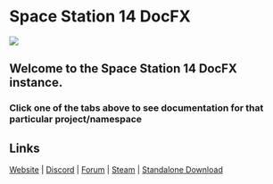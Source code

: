 <!--
SPDX-FileCopyrightText: 2017-2025 Space Wizards Federation and Contributors <https://github.com/space-wizards/space-station-14>

SPDX-License-Identifier: CC-BY-SA-3.0
-->

# Space Station 14 DocFX
![](https://i.imgur.com/0h6VoRZ.png)

## Welcome to the Space Station 14 DocFX instance.
### Click one of the tabs above to see documentation for that particular project/namespace

## Links

[Website](https://spacestation14.io/) | [Discord](https://discord.gg/t2jac3p) | [Forum](https://forum.spacestation14.io/) | [Steam](https://store.steampowered.com/app/1255460/Space_Station_14/) | [Standalone Download](https://spacestation14.io/about/nightlies/)
